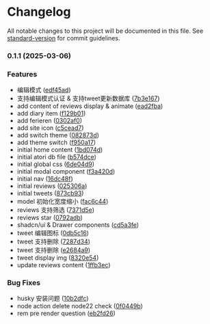 # Changelog

All notable changes to this project will be documented in this file. See [standard-version](https://github.com/conventional-changelog/standard-version) for commit guidelines.

### 0.1.1 (2025-03-06)


### Features

* 编辑模式 ([edf45ad](https://github.com/zzj0231/Atori/commit/edf45adc59bdf2e3349b0602292c4e6a76d1284d))
* 支持编辑模式认证  & 支持tweet更新数据库 ([7b3e167](https://github.com/zzj0231/Atori/commit/7b3e167675eeea1bab39f5df17c6a3d7ba92e077))
* add content of reviews display & animate ([ead2fba](https://github.com/zzj0231/Atori/commit/ead2fbaff842bf8b5bddda8a71b4e1dcc67d2c69))
* add diary item ([f129b01](https://github.com/zzj0231/Atori/commit/f129b01553236ecfeff897e783a95796e2482bc1))
* add ferieren ([0302af0](https://github.com/zzj0231/Atori/commit/0302af04872d37944bc081f9e5816c687e39ad92))
* add site icon ([c5cead7](https://github.com/zzj0231/Atori/commit/c5cead70b9f006da8880ab936ee2356dada65f62))
* add switch theme ([082873d](https://github.com/zzj0231/Atori/commit/082873d73bcebe07a2e852f33be67bf1d142a9df))
* add theme switch ([f950a17](https://github.com/zzj0231/Atori/commit/f950a172b20455f76ed0c009b7bff9d0efc7cabb))
* initial  home content ([1bd074d](https://github.com/zzj0231/Atori/commit/1bd074de43d7290955b7101bccb608e421a9c3fa))
* initial atori db file ([b574dce](https://github.com/zzj0231/Atori/commit/b574dceb9ccff3a03eadaac09018a6a55534e0f2))
* initial global css ([6de04d9](https://github.com/zzj0231/Atori/commit/6de04d9b08d1e4b3220aee70293a9f93209d219a))
* initial modal component ([f3a420d](https://github.com/zzj0231/Atori/commit/f3a420de6b185aa3faebe40d9deff68935a1ff80))
* initial nav ([16dc48f](https://github.com/zzj0231/Atori/commit/16dc48f3b1b11bded5e500cc52ed4cb747ee3412))
* initial reviews ([025306a](https://github.com/zzj0231/Atori/commit/025306af874dc68b5db45405a1c87e948dbc5b89))
* initial tweets ([873cb93](https://github.com/zzj0231/Atori/commit/873cb93763bed06987526683d5d5b75a4a5e9c13))
* model 初始化宽度缩小 ([fac6c44](https://github.com/zzj0231/Atori/commit/fac6c44377edba355c1f8ad009be717978143519))
* reviews 支持筛选 ([7371d5e](https://github.com/zzj0231/Atori/commit/7371d5ec38418b7b3d0174c774b6d958e1f4db02))
* reviews star ([0792adb](https://github.com/zzj0231/Atori/commit/0792adbe04a156bf8ecad57007c2cada3066787b))
* shadcn/ui & Drawer components ([cd5a3fe](https://github.com/zzj0231/Atori/commit/cd5a3fead96bfc5c3e82b93ba33626beaa0f4946))
* tweet 编辑图标 ([0db5c16](https://github.com/zzj0231/Atori/commit/0db5c166536ebf487245ea74f68755c4505766ea))
* tweet 支持删除 ([7287d34](https://github.com/zzj0231/Atori/commit/7287d34ac59df209389c1b504aa329022a0f845d))
* tweet 支持删除 ([e2684a9](https://github.com/zzj0231/Atori/commit/e2684a99717521774277d80ece833ac0c45de8bb))
* tweet display img ([8320e54](https://github.com/zzj0231/Atori/commit/8320e5429e66cc81610f4484a464027e9f0a03fc))
* update reviews content ([1ffb3ec](https://github.com/zzj0231/Atori/commit/1ffb3ece5783959acd377a417229237205ed183f))


### Bug Fixes

* husky 安装问题 ([10b2dfc](https://github.com/zzj0231/Atori/commit/10b2dfc24b080f9e6e8852102decf3790a30537b))
* node action delete node22 check ([0f0449b](https://github.com/zzj0231/Atori/commit/0f0449be0201240d61f68bc1d74c123e3e3fca7a))
* rem pre render question ([eb2fd26](https://github.com/zzj0231/Atori/commit/eb2fd268a1e62cee3538e4d1056a41247f7bae2f))
